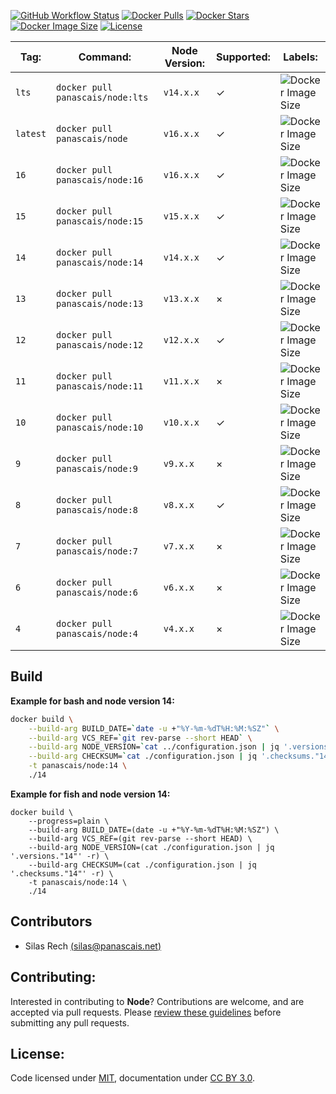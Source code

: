 [![GitHub Workflow Status](https://img.shields.io/github/workflow/status/panascais-docker/node/main?style=flat-square)](https://github.com/panascais-docker/node/actions?query=workflow%3Amain)
[![Docker Pulls](https://img.shields.io/docker/pulls/panascais/node.svg?style=flat-square)](https://hub.docker.com/r/panascais/node)
[![Docker Stars](https://img.shields.io/docker/stars/panascais/node.svg?style=flat-square)](https://hub.docker.com/r/panascais/node)
[![Docker Image Size](https://img.shields.io/docker/image-size/panascais/node.svg?style=flat-square)](https://microbadger.com/images/panascais/node)
[![License](https://img.shields.io/github/license/panascais-docker/node.svg?style=flat-square)](https://hub.docker.com/r/panascais/node)

| **Tag:** | **Command:**                       | **Node Version:** | **Supported:** | **Labels:**                                                                                                                                                                                                                                                                                                                |
|----------|------------------------------------|-------------------|----------------|----------------------------------------------------------------------------------------|
| `lts`    | `docker pull panascais/node:lts`   | `v14.x.x`         | ✓              | ![Docker Image Size](https://img.shields.io/docker/image-size/panascais/node/lts)      |
| `latest` | `docker pull panascais/node`       | `v16.x.x`         | ✓              | ![Docker Image Size](https://img.shields.io/docker/image-size/panascais/node/latest)   |
| `16`     | `docker pull panascais/node:16`    | `v16.x.x`         | ✓              | ![Docker Image Size](https://img.shields.io/docker/image-size/panascais/node/16)       |
| `15`     | `docker pull panascais/node:15`    | `v15.x.x`         | ✓              | ![Docker Image Size](https://img.shields.io/docker/image-size/panascais/node/15)       |
| `14`     | `docker pull panascais/node:14`    | `v14.x.x`         | ✓              | ![Docker Image Size](https://img.shields.io/docker/image-size/panascais/node/14)       |
| `13`     | `docker pull panascais/node:13`    | `v13.x.x`         | ×              | ![Docker Image Size](https://img.shields.io/docker/image-size/panascais/node/13)       |
| `12`     | `docker pull panascais/node:12`    | `v12.x.x`         | ✓              | ![Docker Image Size](https://img.shields.io/docker/image-size/panascais/node/12)       |
| `11`     | `docker pull panascais/node:11`    | `v11.x.x`         | ×              | ![Docker Image Size](https://img.shields.io/docker/image-size/panascais/node/11)       |
| `10`     | `docker pull panascais/node:10`    | `v10.x.x`         | ✓              | ![Docker Image Size](https://img.shields.io/docker/image-size/panascais/node/10)       |
| `9`      | `docker pull panascais/node:9`     | `v9.x.x`          | ×              | ![Docker Image Size](https://img.shields.io/docker/image-size/panascais/node/9)        |
| `8`      | `docker pull panascais/node:8`     | `v8.x.x`          | ✓              | ![Docker Image Size](https://img.shields.io/docker/image-size/panascais/node/8)        |
| `7`      | `docker pull panascais/node:7`     | `v7.x.x`          | ×              | ![Docker Image Size](https://img.shields.io/docker/image-size/panascais/node/7)        |
| `6`      | `docker pull panascais/node:6`     | `v6.x.x`          | ×              | ![Docker Image Size](https://img.shields.io/docker/image-size/panascais/node/6)        |
| `4`      | `docker pull panascais/node:4`     | `v4.x.x`          | ×              | ![Docker Image Size](https://img.shields.io/docker/image-size/panascais/node/4)        |

## Build

**Example for bash and node version 14:**
```sh
docker build \
    --build-arg BUILD_DATE=`date -u +"%Y-%m-%dT%H:%M:%SZ"` \
    --build-arg VCS_REF=`git rev-parse --short HEAD` \
    --build-arg NODE_VERSION=`cat ../configuration.json | jq '.versions."14"' -r` \
    --build-arg CHECKSUM=`cat ./configuration.json | jq '.checksums."14"' -r` \
    -t panascais/node:14 \
    ./14
```

**Example for fish and node version 14:**
```fish
docker build \
    --progress=plain \
    --build-arg BUILD_DATE=(date -u +"%Y-%m-%dT%H:%M:%SZ") \
    --build-arg VCS_REF=(git rev-parse --short HEAD) \
    --build-arg NODE_VERSION=(cat ./configuration.json | jq '.versions."14"' -r) \
    --build-arg CHECKSUM=(cat ./configuration.json | jq '.checksums."14"' -r) \
    -t panascais/node:14 \
    ./14
```

## Contributors

 - Silas Rech [(silas@panascais.net)](mailto:silas@panascais.net)

## Contributing:

Interested in contributing to **Node**? Contributions are welcome, and are accepted via pull requests. Please [review these guidelines](contributing.md) before submitting any pull requests.

## License:
Code licensed under [MIT](license.md), documentation under [CC BY 3.0](https://creativecommons.org/licenses/by/3.0/).
